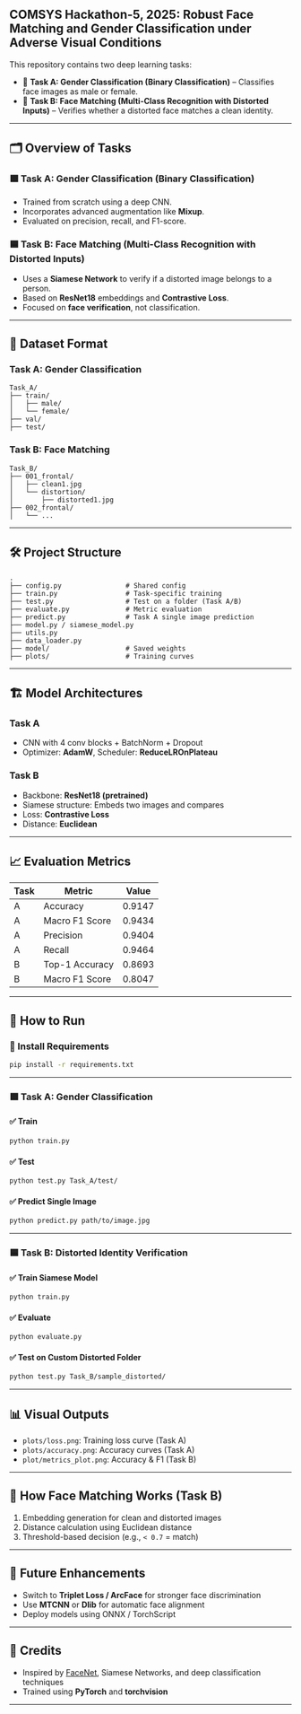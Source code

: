 ## COMSYS Hackathon-5, 2025: Robust Face Matching and Gender Classification under Adverse Visual Conditions

This repository contains two deep learning tasks:

* 🧠 **Task A: Gender Classification (Binary Classification)** – Classifies face images as male or female.
* 🧠 **Task B: Face Matching (Multi-Class Recognition with Distorted Inputs)** – Verifies whether a distorted face matches a clean identity.

---

## 🗂️ Overview of Tasks

### 🟩 Task A: Gender Classification (Binary Classification)

* Trained from scratch using a deep CNN.
* Incorporates advanced augmentation like **Mixup**.
* Evaluated on precision, recall, and F1-score.

### 🟦 Task B: Face Matching (Multi-Class Recognition with Distorted Inputs)

* Uses a **Siamese Network** to verify if a distorted image belongs to a person.
* Based on **ResNet18** embeddings and **Contrastive Loss**.
* Focused on **face verification**, not classification.

---

## 📁 Dataset Format

### Task A: Gender Classification

```
Task_A/
├── train/
│   ├── male/
│   └── female/
├── val/
├── test/
```

### Task B: Face Matching

```
Task_B/
├── 001_frontal/
│   ├── clean1.jpg
│   └── distortion/
│       ├── distorted1.jpg
├── 002_frontal/
│   └── ...
```

---

## 🛠️ Project Structure

```
.
├── config.py                # Shared config
├── train.py                 # Task-specific training
├── test.py                  # Test on a folder (Task A/B)
├── evaluate.py              # Metric evaluation
├── predict.py               # Task A single image prediction
├── model.py / siamese_model.py
├── utils.py
├── data_loader.py
├── model/                   # Saved weights
├── plots/                   # Training curves
```

---

## 🏗️ Model Architectures

### Task A

* CNN with 4 conv blocks + BatchNorm + Dropout
* Optimizer: **AdamW**, Scheduler: **ReduceLROnPlateau**

### Task B

* Backbone: **ResNet18 (pretrained)**
* Siamese structure: Embeds two images and compares
* Loss: **Contrastive Loss**
* Distance: **Euclidean**

---

## 📈 Evaluation Metrics

| Task | Metric         | Value  |
| ---- | -------------- | ------ |
| A    | Accuracy       | 0.9147 |
| A    | Macro F1 Score | 0.9434 |
| A    | Precision      | 0.9404 |
| A    | Recall         | 0.9464 |
| B    | Top-1 Accuracy | 0.8693 |
| B    | Macro F1 Score | 0.8047 |

---

## 🚀 How to Run

### 🔧 Install Requirements

```bash
pip install -r requirements.txt
```

---

### 🟩 Task A: Gender Classification

#### ✅ Train

```bash
python train.py
```

#### ✅ Test

```bash
python test.py Task_A/test/
```

#### ✅ Predict Single Image

```bash
python predict.py path/to/image.jpg
```

---

### 🟦 Task B: Distorted Identity Verification

#### ✅ Train Siamese Model

```bash
python train.py
```

#### ✅ Evaluate

```bash
python evaluate.py
```

#### ✅ Test on Custom Distorted Folder

```bash
python test.py Task_B/sample_distorted/
```

---

## 📊 Visual Outputs

* `plots/loss.png`: Training loss curve (Task A)
* `plots/accuracy.png`: Accuracy curves (Task A)
* `plot/metrics_plot.png`: Accuracy & F1 (Task B)

---

## 🧪 How Face Matching Works (Task B)

1. Embedding generation for clean and distorted images
2. Distance calculation using Euclidean distance
3. Threshold-based decision (e.g., `< 0.7` = match)

---

## 🧠 Future Enhancements

* Switch to **Triplet Loss / ArcFace** for stronger face discrimination
* Use **MTCNN** or **Dlib** for automatic face alignment
* Deploy models using ONNX / TorchScript

---

## 🙌 Credits

* Inspired by [FaceNet](https://arxiv.org/abs/1503.03832), Siamese Networks, and deep classification techniques
* Trained using **PyTorch** and **torchvision**

---
